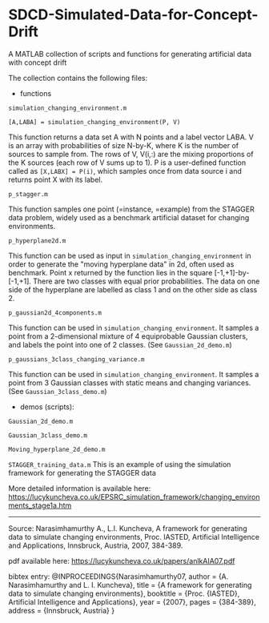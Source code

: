 # SDCD-Simulated-Data-for-Concept-Drift
A MATLAB collection of scripts and functions for generating artificial data with concept drift

The collection contains the following files:


* functions

`simulation_changing_environment.m`

`[A,LABA] = simulation_changing_environment(P, V)`

This function returns a data set A with N points and a label vector LABA. V is an array with probabilities of size N-by-K, where K is the number of sources to sample from. The rows of V, V(i,:) are the mixing proportions of the K sources (each row of V sums up to 1). P is a user-defined function called as `[X,LABX] = P(i)`, which samples once from data source i and returns point X with its label.


`p_stagger.m`

This function samples one point (=instance, =example) from the STAGGER data problem, widely used as a benchmark artificial dataset for changing environments.


`p_hyperplane2d.m`

This function can be used as input in `simulation_changing_environment` in order to generate the "moving hyperplane data" in 2d, often used as benchmark. Point x returned by the function lies in the square [-1,+1]-by-[-1,+1]. There are two classes with equal prior probabilities. The data on one side of the hyperplane are labelled as class 1 and on the other side as class 2.


`p_gaussian2d_4components.m`

This function can be used in `simulation_changing_environment`. It samples a point from a 2-dimensional mixture of 4 equiprobable Gaussian clusters, and labels the point into one of 2 classes. (See `Gaussian_2d_demo.m`)


`p_gaussians_3class_changing_variance.m`

This function can be used in `simulation_changing_environment`. It samples a point from 3 Gaussian classes with static means and changing variances. (See `Gaussian_3class_demo.m`)


* demos (scripts):

`Gaussian_2d_demo.m`

`Gaussian_3class_demo.m`

`Moving_hyperplane_2d_demo.m`

`STAGGER_training_data.m` This is an example of using the simulation framework for generating the STAGGER data



More detailed information is available here: https://lucykuncheva.co.uk/EPSRC_simulation_framework/changing_environments_stage1a.htm

-------------- 

Source: Narasimhamurthy A., L.I. Kuncheva, A framework for generating data to simulate changing environments, Proc. IASTED, Artificial Intelligence and Applications, Innsbruck, Austria, 2007, 384-389.

pdf available here: https://lucykuncheva.co.uk/papers/anlkAIA07.pdf

bibtex entry:
@INPROCEEDINGS{Narasimhamurthy07,
author = {A. Narasimhamurthy and L. I. Kuncheva},
title = {A framework for generating data to simulate changing environments},
booktitle = {Proc. {IASTED}, Artificial Intelligence and Applications},
year = {2007},
pages = {384-389},
address = {Innsbruck, Austria}
}





